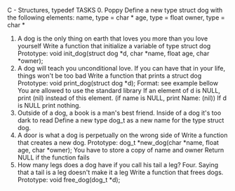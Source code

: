 C - Structures, typedef
TASKS
0. Poppy
Define a new type struct dog with the following elements:
name, type = char *
age, type = float
owner, type = char *
1. A dog is the only thing on earth that loves you more than you love
yourself
Write a function that initialize a variable of type struct dog
Prototype: void init_dog(struct dog *d, char *name, float age, char
*owner);
2. A dog will teach you unconditional love. If you can have that in your
life, things won't be too bad
Write a function that prints a struct dog
Prototype: void print_dog(struct dog *d);
Format: see example bellow
You are allowed to use the standard library
If an element of d is NULL, print (nil) instead of this element. (if name is
NULL, print Name: (nil))
If d is NULL print nothing.
3. Outside of a dog, a book is a man's best friend. Inside of a dog it's too
dark to read
Define a new type dog_t as a new name for the type struct dog.
4. A door is what a dog is perpetually on the wrong side of
Write a function that creates a new dog.
Prototype: dog_t *new_dog(char *name, float age, char *owner);
You have to store a copy of name and owner
Return NULL if the function fails
5. How many legs does a dog have if you call his tail a leg? Four. Saying
that a tail is a leg doesn't make it a leg
Write a function that frees dogs.
Prototype: void free_dog(dog_t *d);
